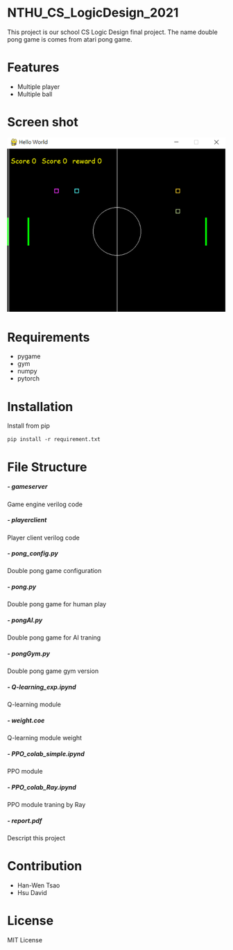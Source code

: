 # NTHU_CS_LogicDesign_2021
This project is our school CS Logic Design final project. The name double pong game is comes from atari pong game.
# Features
- Multiple player
- Multiple ball
# Screen shot
![image](https://github.com/grorge123/NTHU_CS_LogicDesign_2021/blob/main/ScreenShot/aCSu4B7.png?raw=true)
# Requirements
- pygame
- gym
- numpy
- pytorch
# Installation
Install from pip
```
pip install -r requirement.txt
```
# File Structure

##### - gameserver
Game engine verilog code

##### - playerclient
Player client verilog code

##### - pong_config.py
Double pong game configuration

##### - pong.py
Double pong game for human play

##### - pongAI.py
Double pong game for AI traning

##### - pongGym.py
Double pong game gym version

##### - Q-learning_exp.ipynd
Q-learning module

##### - weight.coe
Q-learning module weight 

##### - PPO_colab_simple.ipynd
PPO module

##### - PPO_colab_Ray.ipynd
PPO module traning by Ray

##### - report.pdf
Descript this project

# Contribution
- Han-Wen Tsao
- Hsu David
# License
MIT License
